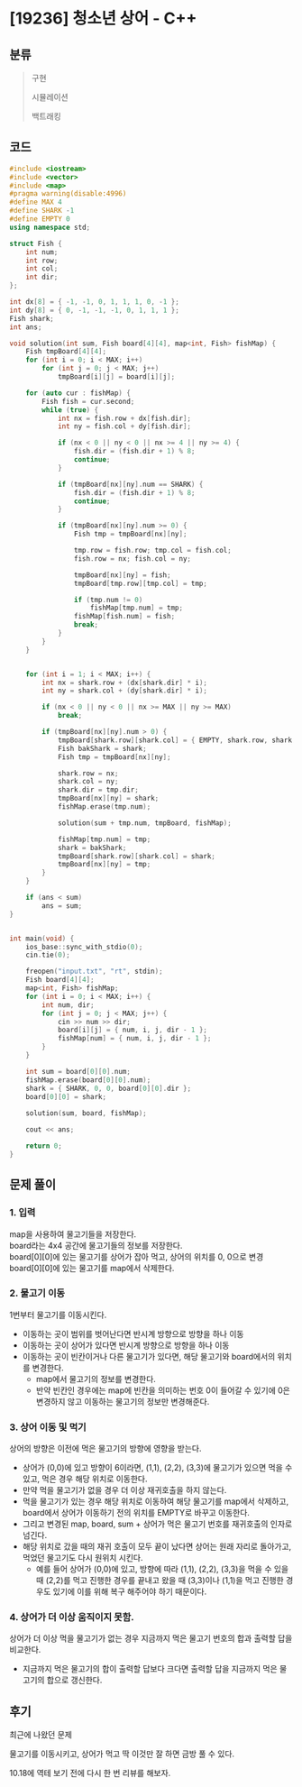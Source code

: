 # [19236] 청소년 상어 - C++

## 분류
> 구현
>
> 시뮬레이션
>
> 백트래킹

## 코드
```c++
#include <iostream>
#include <vector>
#include <map>
#pragma warning(disable:4996)
#define MAX 4
#define SHARK -1
#define EMPTY 0
using namespace std;

struct Fish {
	int num;
	int row;
	int col;
	int dir;
};

int dx[8] = { -1, -1, 0, 1, 1, 1, 0, -1 };
int dy[8] = { 0, -1, -1, -1, 0, 1, 1, 1 };
Fish shark;
int ans;

void solution(int sum, Fish board[4][4], map<int, Fish> fishMap) {
	Fish tmpBoard[4][4];
	for (int i = 0; i < MAX; i++)
		for (int j = 0; j < MAX; j++)
			tmpBoard[i][j] = board[i][j];

	for (auto cur : fishMap) {
		Fish fish = cur.second;
		while (true) {
			int nx = fish.row + dx[fish.dir];
			int ny = fish.col + dy[fish.dir];

			if (nx < 0 || ny < 0 || nx >= 4 || ny >= 4) {
				fish.dir = (fish.dir + 1) % 8;
				continue;
			}

			if (tmpBoard[nx][ny].num == SHARK) {
				fish.dir = (fish.dir + 1) % 8;
				continue;
			}

			if (tmpBoard[nx][ny].num >= 0) {
				Fish tmp = tmpBoard[nx][ny];

				tmp.row = fish.row; tmp.col = fish.col;
				fish.row = nx; fish.col = ny;

				tmpBoard[nx][ny] = fish;
				tmpBoard[tmp.row][tmp.col] = tmp;

				if (tmp.num != 0)
					fishMap[tmp.num] = tmp;
				fishMap[fish.num] = fish;
				break;
			}
		}
	}


	for (int i = 1; i < MAX; i++) {
		int nx = shark.row + (dx[shark.dir] * i);
		int ny = shark.col + (dy[shark.dir] * i);

		if (nx < 0 || ny < 0 || nx >= MAX || ny >= MAX)
			break;

		if (tmpBoard[nx][ny].num > 0) {
			tmpBoard[shark.row][shark.col] = { EMPTY, shark.row, shark.col, -1 };
			Fish bakShark = shark;
			Fish tmp = tmpBoard[nx][ny];

			shark.row = nx;
			shark.col = ny;
			shark.dir = tmp.dir;
			tmpBoard[nx][ny] = shark;
			fishMap.erase(tmp.num);

			solution(sum + tmp.num, tmpBoard, fishMap); 

			fishMap[tmp.num] = tmp;
			shark = bakShark;
			tmpBoard[shark.row][shark.col] = shark;
			tmpBoard[nx][ny] = tmp;
		}
	}

	if (ans < sum)
		ans = sum;
}


int main(void) {
	ios_base::sync_with_stdio(0);
	cin.tie(0);

	freopen("input.txt", "rt", stdin);
	Fish board[4][4];
	map<int, Fish> fishMap;
	for (int i = 0; i < MAX; i++) {
		int num, dir;
		for (int j = 0; j < MAX; j++) {
			cin >> num >> dir;
			board[i][j] = { num, i, j, dir - 1 };
			fishMap[num] = { num, i, j, dir - 1 };
		}
	}

	int sum = board[0][0].num;
	fishMap.erase(board[0][0].num);
	shark = { SHARK, 0, 0, board[0][0].dir };
	board[0][0] = shark;
	
	solution(sum, board, fishMap);

	cout << ans;

	return 0;
}
```

## 문제 풀이
### 1. 입력
map을 사용하여 물고기들을 저장한다. <br>
board라는 4x4 공간에 물고기들의 정보를 저장한다.<br>
board[0][0]에 있는 물고기를 상어가 잡아 먹고, 상어의 위치를 0, 0으로 변경<br>
board[0][0]에 있는 물고기를 map에서 삭제한다.

### 2. 물고기 이동
1번부터 물고기를 이동시킨다.
- 이동하는 곳이 범위를 벗어난다면 반시계 방향으로 방향을 하나 이동
- 이동하는 곳이 상어가 있다면 반시계 방향으로 방향을 하나 이동
- 이동하는 곳이 빈칸이거나 다른 물고기가 있다면, 해당 물고기와 board에서의 위치를 변경한다.
   - map에서 물고기의 정보를 변경한다.
   - 반약 빈칸인 경우에는 map에 빈칸을 의미하는 번호 0이 들어갈 수 있기에 0은 변경하지 않고 이동하는 물고기의 정보만 변경해준다.

### 3. 상어 이동 및 먹기
상어의 방향은 이전에 먹은 물고기의 방향에 영향을 받는다.
- 상어가 (0,0)에 있고 방향이 6이라면, (1,1), (2,2), (3,3)에 물고기가 있으면 먹을 수 있고, 먹은 경우 해당 위치로 이동한다.
- 만약 먹을 물고기가 없을 경우 더 이상 재귀호출을 하지 않는다.
- 먹을 물고기가 있는 경우 해당 위치로 이동하여 해당 물고기를 map에서 삭제하고, board에서 상어가 이동하기 전의 위치를 EMPTY로 바꾸고 이동한다.
- 그리고 변경된 map, board, sum + 상어가 먹은 물고기 번호를 재귀호출의 인자로 넘긴다.
- 해당 위치로 갔을 때의 재귀 호출이 모두 끝이 났다면 상어는 원래 자리로 돌아가고, 먹었던 물고기도 다시 원위치 시킨다.
   - 예를 들어 상어가 (0,0)에 있고, 방향에 따라 (1,1), (2,2), (3,3)을 먹을 수 있을 때 (2,2)를 먹고 진행한 경우를 끝내고 왔을 때 (3,3)이나 (1,1)을 먹고 진행한 경우도 있기에 이를 위해 복구 해주어야 하기 때문이다.

### 4. 상어가 더 이상 움직이지 못함.
상어가 더 이상 먹을 물고기가 없는 경우 지금까지 먹은 물고기 번호의 합과 출력할 답을 비교한다.
- 지금까지 먹은 물고기의 합이 출력할 답보다 크다면 출력할 답을 지금까지 먹은 물고기의 합으로 갱신한다.

## 후기
최근에 나왔던 문제

물고기를 이동시키고, 상어가 먹고 딱 이것만 잘 하면 금방 풀 수 있다.

10.18에 역테 보기 전에 다시 한 번 리뷰를 해보자.